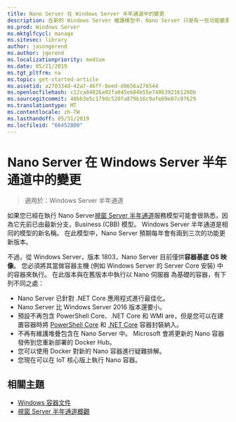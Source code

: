 ```yaml
---
title: Nano Server 在 Windows Server 半年通道中的變更
description: 在新的 Windows Server 維護模型中，Nano Server 只是有一些功能變更的容器作業系統。
ms.prod: Windows Server
ms.mktglfcycl: manage
ms.sitesec: library
author: jasongerend
ms.author: jgerend
ms.localizationpriority: medium
ms.date: 05/21/2019
ms.tgt_pltfrm: na
ms.topic: get-started-article
ms.assetid: a270334d-42a7-46ff-8eed-d8656a276544
ms.openlocfilehash: c12ca84826a92fa045eb84b55e7406392161280b
ms.sourcegitcommit: 48bb3e5c179dc520fa879b16c9afe09e07c87629
ms.translationtype: MT
ms.contentlocale: zh-TW
ms.lasthandoff: 05/31/2019
ms.locfileid: "66452800"
---
```

# <a name="changes-to-nano-server-in-windows-server-semi-annual-channel"></a>Nano Server 在 Windows Server 半年通道中的變更

>適用於：Windows Server 半年通道

如果您已經在執行 Nano Server[視窗 Server 半年通道](../get-started-19/servicing-channels-19.md)服務模型可能會很熟悉，因為它先前已由最新分支，Business (CBB) 模型。 Windows Server 半年通道是相同的模型的新名稱。 在此模型中，Nano Server 預期每年會有兩到三次的功能更新版本。

不過，從 Windows Server，版本 1803，Nano Server 目前僅供**容器基底 OS 映像**。 您必須將其當做容器主機 (例如 Windows Server 的 Server Core 安裝) 中的容器來執行。 在此版本與在舊版本中執行以 Nano 伺服器 為基礎的容器，有下列不同之處：

- Nano Server 已針對 .NET Core 應用程式進行最佳化。
- Nano Server 比 Windows Server 2016 版本還要小。
- 預設不再包含 PowerShell Core、.NET Core 和 WMI are，但是您可以在建置容器時將 [PowerShell Core](https://hub.docker.com/r/microsoft/powershell/) 和 [.NET Core](https://hub.docker.com/r/microsoft/dotnet/) 容器封裝納入。
- 不再有維護堆疊包含在 Nano Server 中。 Microsoft 會將更新的 Nano 容器發佈到您重新部署的 Docker Hub。
- 您可以使用 Docker 對新的 Nano 容器進行疑難排解。
- 您現在可以在 IoT 核心版上執行 Nano 容器。

## <a name="related-topics"></a>相關主題

- [Windows 容器文件](http://aka.ms/windowscontainers)
- [視窗 Server 半年通道概觀](../get-started-19/servicing-channels-19.md)
